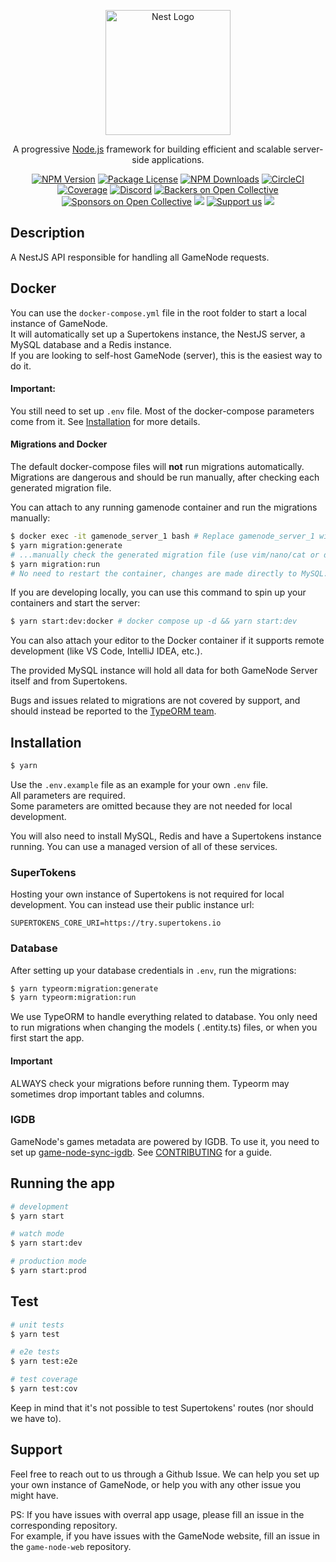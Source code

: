 <p align="center">
  <a href="http://nestjs.com/" target="blank"><img src="https://nestjs.com/img/logo-small.svg" width="200" alt="Nest Logo" /></a>
</p>

[circleci-image]: https://img.shields.io/circleci/build/github/nestjs/nest/master?token=abc123def456

[circleci-url]: https://circleci.com/gh/nestjs/nest

  <p align="center">A progressive <a href="http://nodejs.org" target="_blank">Node.js</a> framework for building efficient and scalable server-side applications.</p>
    <p align="center">
<a href="https://www.npmjs.com/~nestjscore" target="_blank"><img src="https://img.shields.io/npm/v/@nestjs/core.svg" alt="NPM Version" /></a>
<a href="https://www.npmjs.com/~nestjscore" target="_blank"><img src="https://img.shields.io/npm/l/@nestjs/core.svg" alt="Package License" /></a>
<a href="https://www.npmjs.com/~nestjscore" target="_blank"><img src="https://img.shields.io/npm/dm/@nestjs/common.svg" alt="NPM Downloads" /></a>
<a href="https://circleci.com/gh/nestjs/nest" target="_blank"><img src="https://img.shields.io/circleci/build/github/nestjs/nest/master" alt="CircleCI" /></a>
<a href="https://coveralls.io/github/nestjs/nest?branch=master" target="_blank"><img src="https://coveralls.io/repos/github/nestjs/nest/badge.svg?branch=master#9" alt="Coverage" /></a>
<a href="https://discord.gg/G7Qnnhy" target="_blank"><img src="https://img.shields.io/badge/discord-online-brightgreen.svg" alt="Discord"/></a>
<a href="https://opencollective.com/nest#backer" target="_blank"><img src="https://opencollective.com/nest/backers/badge.svg" alt="Backers on Open Collective" /></a>
<a href="https://opencollective.com/nest#sponsor" target="_blank"><img src="https://opencollective.com/nest/sponsors/badge.svg" alt="Sponsors on Open Collective" /></a>
  <a href="https://paypal.me/kamilmysliwiec" target="_blank"><img src="https://img.shields.io/badge/Donate-PayPal-ff3f59.svg"/></a>
    <a href="https://opencollective.com/nest#sponsor"  target="_blank"><img src="https://img.shields.io/badge/Support%20us-Open%20Collective-41B883.svg" alt="Support us"></a>
  <a href="https://twitter.com/nestframework" target="_blank"><img src="https://img.shields.io/twitter/follow/nestframework.svg?style=social&label=Follow"></a>
</p>
  <!--[![Backers on Open Collective](https://opencollective.com/nest/backers/badge.svg)](https://opencollective.com/nest#backer)
  [![Sponsors on Open Collective](https://opencollective.com/nest/sponsors/badge.svg)](https://opencollective.com/nest#sponsor)-->

## Description

A NestJS API responsible for handling all GameNode requests.

## Docker

You can use the `docker-compose.yml` file in the root folder to start a local instance of GameNode.  
It will automatically set up a Supertokens instance, the NestJS server, a MySQL database and a Redis instance.  
If you are looking to self-host GameNode (server), this is the easiest way to do it.

#### Important:

You still need to set up `.env` file. Most of the docker-compose parameters come from it.
See [Installation](#installation) for more details.

#### Migrations and Docker

The default docker-compose files will **not** run migrations automatically.    
Migrations are dangerous and should be run manually, after checking each generated migration file.

You can attach to any running gamenode container and run the migrations manually:

```bash
$ docker exec -it gamenode_server_1 bash # Replace gamenode_server_1 with your container name
$ yarn migration:generate
# ...manually check the generated migration file (use vim/nano/cat or docker cp to host)
$ yarn migration:run
# No need to restart the container, changes are made directly to MySQL.
```

If you are developing locally, you can use this command to spin up your containers and start the server:

```bash
$ yarn start:dev:docker # docker compose up -d && yarn start:dev
```

You can also attach your editor to the Docker container if it supports remote development (like VS Code, IntelliJ IDEA,
etc.).

The provided MySQL instance will hold all data for both GameNode Server itself and from Supertokens.

Bugs and issues related to migrations are not covered by support, and should instead be reported to
the [TypeORM team](https://github.com/typeorm/typeorm).

## Installation

```bash
$ yarn
```

Use the `.env.example` file as an example for your own `.env` file.  
All parameters are required.  
Some parameters are omitted because they are not needed for local development.

You will also need to install MySQL, Redis and have a Supertokens instance running.
You can use a managed version of all of these services.

### SuperTokens

Hosting your own instance of Supertokens is not required for local development.
You can instead use their public instance url:

```dotenv
SUPERTOKENS_CORE_URI=https://try.supertokens.io
```

### Database

After setting up your database credentials in `.env`, run the migrations:

```bash
$ yarn typeorm:migration:generate
$ yarn typeorm:migration:run
```

We use TypeORM to handle everything related to database. You only need to run migrations when changing the models (
.entity.ts) files, or when you first start the app.

#### Important

ALWAYS check your migrations before running them. Typeorm may sometimes drop important tables and columns.

### IGDB

GameNode's games metadata are powered by IGDB. To use it, you need to set
up [game-node-sync-igdb](https://github.com/game-node-app/game-node-sync-igdb). See [CONTRIBUTING](CONTRIBUTING.md) for
a guide.

## Running the app

```bash
# development
$ yarn start

# watch mode
$ yarn start:dev

# production mode
$ yarn start:prod
```

## Test

```bash
# unit tests
$ yarn test

# e2e tests
$ yarn test:e2e

# test coverage
$ yarn test:cov
```

Keep in mind that it's not possible to test Supertokens' routes (nor should we have to).

## Support

Feel free to reach out to us through a Github Issue. We can help you set up your own instance of GameNode,
or help you with any other issue you might have.

PS: If you have issues with overral app usage, please fill an issue in the corresponding repository.  
For example, if you have issues with the GameNode website, fill an issue in the `game-node-web` repository.
